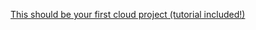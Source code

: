 [This should be your first cloud project (tutorial included!)](https://www.reddit.com/r/AWSCertifications/comments/1jn6lwl/this_should_be_your_first_cloud_project_tutorial/?utm_source=share&utm_medium=web3x&utm_name=web3xcss&utm_term=1&utm_content=share_button)
